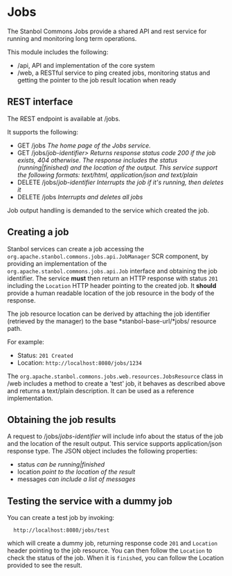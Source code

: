 Jobs
==================

The Stanbol Commons Jobs provide a shared API and rest service for running 
and monitoring long term operations.

This module includes the following:

* /api, API and implementation of the core system
* /web, a RESTful service to ping created jobs, monitoring status and getting the pointer to the job result location when ready


REST interface
------------------

The REST endpoint is available at /jobs.

It supports the following:

- GET /jobs *The home page of the Jobs service.*
- GET /jobs/*job-identifier>* *Returns response status code 200 if the job exists, 404 otherwise. The response includes the status (running|finished) 
and the location of the output. This service support the following formats: text/html, application/json and text/plain* 
- DELETE /jobs/*job-identifier* *Interrupts the job if it's running, then deletes it*
- DELETE /jobs *Interrupts and deletes all jobs*

Job output handling is demanded to the service which created the job.


Creating a job
------------------

Stanbol services can create a job accessing the `org.apache.stanbol.commons.jobs.api.JobManager` SCR component, 
by providing an implementation of the `org.apache.stanbol.commons.jobs.api.Job` interface and obtaining the job identifier.
The service **must** then return an HTTP response with status `201` including the 
`Location` HTTP header pointing to the created job. It **should** provide a human readable location of the job 
resource in the body of the response.

The job resource location can be
derived by attaching the job identifier (retrieved by the manager) to the base *stanbol-base-url/*jobs/ resource path.

For example:

* Status: `201 Created`
* Location: `http://localhost:8080/jobs/1234`

The `org.apache.stanbol.commons.jobs.web.resources.JobsResource` class in /web includes a method to create a 'test' job, 
it behaves as described above and returns a text/plain description.
It can be used as a reference implementation.


Obtaining the job results
------------------

A request to /jobs/*jobs-identifier* will include info about the status of the job and the location of the result output. 
This service supports application/json response type. 
The JSON object includes the following properties:

- status *can be running|finished*
- location *point to the location of the result*
- messages *can include a list of messages*


Testing the service with a dummy job
------------------
You can create a test job by invoking:

      http://localhost:8080/jobs/test
 
which will create a dummy job, returning response code `201` and `Location` header pointing to the job resource.
You can then follow the `Location` to check the status of the job. When it is `finished`, you can follow the Location provided
to see the result.

